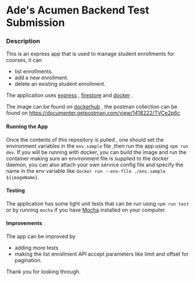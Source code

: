 # Ade's Acumen Backend Test Submission

### Description
This is an express app that is used to manage student enrollments for courses,
it can 
- list enrollments.
- add a new enrollment. 
- delete an existing student enrollment.

The application uses [express](https://expressjs.com/ "expressjs's Website") ,
 [firestore](https://firebase.google.com/docs/firestore "firestore's Website") 
 and [docker](https://www.docker.com/ "Dockers's Website") .

The image can be found on [dockerhub](https://hub.docker.com/repository/docker/adeboludeyi/acumen-student-manager) , the postman collection can be found on https://documenter.getpostman.com/view/1418222/TVCe2p6c

#### Running the App
Once the contents of this repository is pulled , one should set the environment variables in the `env.sample` file ,then run the app using `npm run dev`.
If you will be running with docker, you can build the image  and run the container making sure an environment file is supplied to the docker daemon,
you can also attach your own service config file and specify the name in the env  variable like `docker run --env-file ./env.sample ${imageName}`.


#### Testing

The application has some light unit tests that can be run 
using `npm run test` or by running `mocha` if you have [Mocha](https://mochajs.org/ "Mocha's Website")  installed on your computer.

#### Improvements 
The app can be improved by 
- adding more tests
- making the list enrollment API accept parameters like limit and offset for pagination.

Thank you for looking through.

